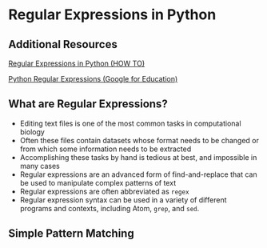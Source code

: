 # Regular Expressions in Python

## Additional Resources

[Regular Expressions in Python (HOW TO)](https://docs.python.org/3/howto/regex.html)

[Python Regular Expressions (Google for Education)](https://developers.google.com/edu/python/regular-expressions)

## What are Regular Expressions?
    
- Editing text files is one of the most common tasks in computational biology
- Often these files contain datasets whose format needs to be changed or from which some information needs to be extracted
- Accomplishing these tasks by hand is tedious at best, and impossible in many cases
- Regular expressions are an advanced form of find-and-replace that can be used to manipulate complex patterns of text
- Regular expressions are often abbreviated as `regex`
- Regular expression syntax can be used in a variety of different programs and contexts, including Atom, `grep`, and `sed`.

## Simple Pattern Matching
